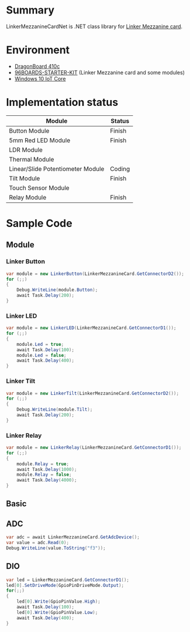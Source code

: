 # Summary

LinkerMezzanineCardNet is .NET class library for [Linker Mezzanine card](http://www.96boards.org/product/linker-mezzanine-starter-kit/).

# Environment

- [DragonBoard 410c](http://www.chip1stop.com/dispDetail.do?partId=ARRD-0000033)
- [96BOARDS-STARTER-KIT](http://www.chip1stop.com/dispDetail.do?partId=LINS-0000001) (Linker Mezzanine card and some modules)
- [Windows 10 IoT Core](https://developer.microsoft.com/ja-jp/windows/iot)

# Implementation status

Module|Status
-|-
Button Module|Finish
5mm Red LED Module|Finish
LDR Module|
Thermal Module|
Linear/Slide Potentiometer Module|Coding
Tilt Module|Finish
Touch Sensor Module|
Relay Module|Finish

# Sample Code

## Module

### Linker Button

```csharp
var module = new LinkerButton(LinkerMezzanineCard.GetConnectorD2());
for (;;)
{
    Debug.WriteLine(module.Button);
    await Task.Delay(200);
}
```

### Linker LED

```csharp
var module = new LinkerLED(LinkerMezzanineCard.GetConnectorD1());
for (;;)
{
    module.Led = true;
    await Task.Delay(100);
    module.Led = false;
    await Task.Delay(400);
}
```

### Linker Tilt

```csharp
var module = new LinkerTilt(LinkerMezzanineCard.GetConnectorD2());
for (;;)
{
    Debug.WriteLine(module.Tilt);
    await Task.Delay(200);
}
```

### Linker Relay

```csharp
var module = new LinkerRelay(LinkerMezzanineCard.GetConnectorD1());
for (;;)
{
    module.Relay = true;
    await Task.Delay(1000);
    module.Relay = false;
    await Task.Delay(4000);
}
```

## Basic

## ADC

```csharp
var adc = await LinkerMezzanineCard.GetAdcDevice();
var value = adc.Read(0);
Debug.WriteLine(value.ToString("f3"));
```

## DIO

```csharp
var led = LinkerMezzanineCard.GetConnectorD1();
led[0].SetDriveMode(GpioPinDriveMode.Output);
for(;;)
{
    led[0].Write(GpioPinValue.High);
    await Task.Delay(100);
    led[0].Write(GpioPinValue.Low);
    await Task.Delay(400);
}
```
